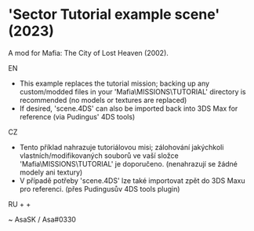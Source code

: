 # 'Sector Tutorial example scene' (2023)
A mod for Mafia: The City of Lost Heaven (2002).

EN
+ This example replaces the tutorial mission; backing up any custom/modded files in your 'Mafia\MISSIONS\TUTORIAL' directory is recommended (no models or textures are replaced)
+ If desired, 'scene.4DS' can also be imported back into 3DS Max for reference (via Pudingus' 4DS tools)

CZ
+ Tento příklad nahrazuje tutoriálovou misi; zálohování jakýchkoli vlastních/modifikovaných souborů ve vaší složce 'Mafia\MISSIONS\TUTORIAL' je doporučeno. (nenahrazují se žádné modely ani textury)
+ V případě potřeby 'scene.4DS' lze také importovat zpět do 3DS Maxu pro referenci. (přes Pudingusův 4DS tools plugin)

RU
+ 
+ 

~ AsaSK / Asa#0330

